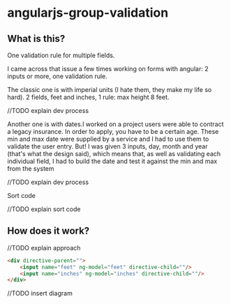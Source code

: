 angularjs-group-validation
==========================

## What is this?

One validation rule for multiple fields.

I came across that issue a few times working on forms with angular: 2 inputs or more, one validation rule.

The classic one is with imperial units (I hate them, they make my life so hard). 2 fields, feet and inches, 1 rule: max height 8 feet.

//TODO explain dev process

Another one is with dates.I worked on a project users were able to contract a legacy insurance. In order to apply, you have to be a certain age. These min and max date were supplied by a service and I had to use them to validate the user entry. But! I was given 3 inputs, day, month and year (that's what the design said), which means that, as well as validating each individual field, I had to build the date and test it against the min and max from the system

//TODO explain dev process

Sort code

//TODO explain sort code

## How does it work?

//TODO explain approach 
```html
<div directive-parent=""> 
    <input name="feet" ng-model="feet" directive-child=""/>
    <input name="inches" ng-model="inches" directive-child=""/>
</div>
```

//TODO insert diagram